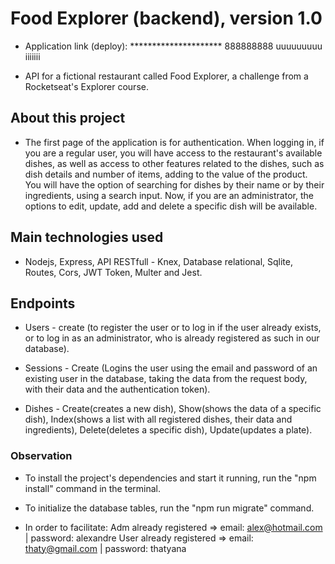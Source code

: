 # Food Explorer (backend), version 1.0 

- Application link (deploy): ********************* 888888888 uuuuuuuuu iiiiiii

- API for a fictional restaurant called Food Explorer, a challenge from a Rocketseat's Explorer course.

## About this project
- The first page of the application is for authentication. 
When logging in, if you are a regular user, you will have access to the restaurant's available dishes, as well as access to other features related to the dishes, such as dish details and number of items, adding to the value of the product. You will have the option of searching for dishes by their name or by their ingredients, using a search input.
Now, if you are an administrator, the options to edit, update, add and delete a specific dish will be available.

## Main technologies used
- Nodejs, Express, API RESTfull - Knex, Database relational, Sqlite, Routes, Cors, JWT Token, Multer and Jest.

## Endpoints
- Users - create (to register the user or to log in if the user already exists, or to log in as an administrator, who is already registered as such in our database).

- Sessions - Create (Logins the user using the email and password of an existing user in the database, taking the data from the request body, with their data and the authentication token).

- Dishes - Create(creates a new dish), Show(shows the data of a specific dish), Index(shows a list with all registered dishes, their data and ingredients), Delete(deletes a specific dish), Update(updates a plate).

### Observation
- To install the project's dependencies and start it running, run the "npm install" command in the terminal.

- To initialize the database tables, run the "npm run migrate" command.

- In order to facilitate:
Adm already registered => email: alex@hotmail.com | password: alexandre
User already registered => email: thaty@gmail.com | password: thatyana